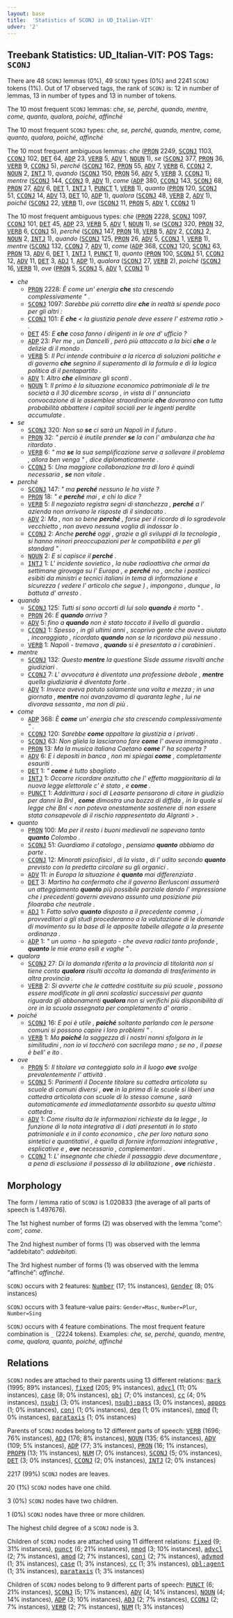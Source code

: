 ```yaml
---
layout: base
title:  'Statistics of SCONJ in UD_Italian-VIT'
udver: '2'
---
```


## Treebank Statistics: UD_Italian-VIT: POS Tags: `SCONJ`

There are 48 `SCONJ` lemmas (0%), 49 `SCONJ` types (0%) and 2241 `SCONJ` tokens (1%).
Out of 17 observed tags, the rank of `SCONJ` is: 12 in number of lemmas, 13 in number of types and 13 in number of tokens.

The 10 most frequent `SCONJ` lemmas: <em>che, se, perché, quando, mentre, come, quanto, qualora, poiché, affinché</em>

The 10 most frequent `SCONJ` types:  <em>che, se, perché, quando, mentre, come, quanto, qualora, poiché, affinché</em>

The 10 most frequent ambiguous lemmas: <em>che</em> (<tt><a href="it_vit-pos-PRON.html">PRON</a></tt> 2249, <tt><a href="it_vit-pos-SCONJ.html">SCONJ</a></tt> 1103, <tt><a href="it_vit-pos-CCONJ.html">CCONJ</a></tt> 102, <tt><a href="it_vit-pos-DET.html">DET</a></tt> 64, <tt><a href="it_vit-pos-ADP.html">ADP</a></tt> 23, <tt><a href="it_vit-pos-VERB.html">VERB</a></tt> 5, <tt><a href="it_vit-pos-ADV.html">ADV</a></tt> 1, <tt><a href="it_vit-pos-NOUN.html">NOUN</a></tt> 1), <em>se</em> (<tt><a href="it_vit-pos-SCONJ.html">SCONJ</a></tt> 377, <tt><a href="it_vit-pos-PRON.html">PRON</a></tt> 36, <tt><a href="it_vit-pos-VERB.html">VERB</a></tt> 9, <tt><a href="it_vit-pos-CCONJ.html">CCONJ</a></tt> 5), <em>perché</em> (<tt><a href="it_vit-pos-SCONJ.html">SCONJ</a></tt> 162, <tt><a href="it_vit-pos-PRON.html">PRON</a></tt> 55, <tt><a href="it_vit-pos-ADV.html">ADV</a></tt> 7, <tt><a href="it_vit-pos-VERB.html">VERB</a></tt> 6, <tt><a href="it_vit-pos-CCONJ.html">CCONJ</a></tt> 2, <tt><a href="it_vit-pos-NOUN.html">NOUN</a></tt> 2, <tt><a href="it_vit-pos-INTJ.html">INTJ</a></tt> 1), <em>quando</em> (<tt><a href="it_vit-pos-SCONJ.html">SCONJ</a></tt> 150, <tt><a href="it_vit-pos-PRON.html">PRON</a></tt> 56, <tt><a href="it_vit-pos-ADV.html">ADV</a></tt> 5, <tt><a href="it_vit-pos-VERB.html">VERB</a></tt> 3, <tt><a href="it_vit-pos-CCONJ.html">CCONJ</a></tt> 1), <em>mentre</em> (<tt><a href="it_vit-pos-SCONJ.html">SCONJ</a></tt> 144, <tt><a href="it_vit-pos-CCONJ.html">CCONJ</a></tt> 9, <tt><a href="it_vit-pos-ADV.html">ADV</a></tt> 1), <em>come</em> (<tt><a href="it_vit-pos-ADP.html">ADP</a></tt> 380, <tt><a href="it_vit-pos-CCONJ.html">CCONJ</a></tt> 143, <tt><a href="it_vit-pos-SCONJ.html">SCONJ</a></tt> 68, <tt><a href="it_vit-pos-PRON.html">PRON</a></tt> 27, <tt><a href="it_vit-pos-ADV.html">ADV</a></tt> 6, <tt><a href="it_vit-pos-DET.html">DET</a></tt> 1, <tt><a href="it_vit-pos-INTJ.html">INTJ</a></tt> 1, <tt><a href="it_vit-pos-PUNCT.html">PUNCT</a></tt> 1, <tt><a href="it_vit-pos-VERB.html">VERB</a></tt> 1), <em>quanto</em> (<tt><a href="it_vit-pos-PRON.html">PRON</a></tt> 120, <tt><a href="it_vit-pos-SCONJ.html">SCONJ</a></tt> 51, <tt><a href="it_vit-pos-CCONJ.html">CCONJ</a></tt> 14, <tt><a href="it_vit-pos-ADV.html">ADV</a></tt> 13, <tt><a href="it_vit-pos-DET.html">DET</a></tt> 10, <tt><a href="it_vit-pos-ADP.html">ADP</a></tt> 1), <em>qualora</em> (<tt><a href="it_vit-pos-SCONJ.html">SCONJ</a></tt> 48, <tt><a href="it_vit-pos-VERB.html">VERB</a></tt> 2, <tt><a href="it_vit-pos-ADV.html">ADV</a></tt> 1), <em>poiché</em> (<tt><a href="it_vit-pos-SCONJ.html">SCONJ</a></tt> 22, <tt><a href="it_vit-pos-VERB.html">VERB</a></tt> 1), <em>ove</em> (<tt><a href="it_vit-pos-SCONJ.html">SCONJ</a></tt> 11, <tt><a href="it_vit-pos-PRON.html">PRON</a></tt> 5, <tt><a href="it_vit-pos-ADV.html">ADV</a></tt> 1, <tt><a href="it_vit-pos-CCONJ.html">CCONJ</a></tt> 1)

The 10 most frequent ambiguous types:  <em>che</em> (<tt><a href="it_vit-pos-PRON.html">PRON</a></tt> 2228, <tt><a href="it_vit-pos-SCONJ.html">SCONJ</a></tt> 1097, <tt><a href="it_vit-pos-CCONJ.html">CCONJ</a></tt> 101, <tt><a href="it_vit-pos-DET.html">DET</a></tt> 45, <tt><a href="it_vit-pos-ADP.html">ADP</a></tt> 23, <tt><a href="it_vit-pos-VERB.html">VERB</a></tt> 5, <tt><a href="it_vit-pos-ADV.html">ADV</a></tt> 1, <tt><a href="it_vit-pos-NOUN.html">NOUN</a></tt> 1), <em>se</em> (<tt><a href="it_vit-pos-SCONJ.html">SCONJ</a></tt> 320, <tt><a href="it_vit-pos-PRON.html">PRON</a></tt> 32, <tt><a href="it_vit-pos-VERB.html">VERB</a></tt> 6, <tt><a href="it_vit-pos-CCONJ.html">CCONJ</a></tt> 5), <em>perché</em> (<tt><a href="it_vit-pos-SCONJ.html">SCONJ</a></tt> 147, <tt><a href="it_vit-pos-PRON.html">PRON</a></tt> 18, <tt><a href="it_vit-pos-VERB.html">VERB</a></tt> 5, <tt><a href="it_vit-pos-ADV.html">ADV</a></tt> 2, <tt><a href="it_vit-pos-CCONJ.html">CCONJ</a></tt> 2, <tt><a href="it_vit-pos-NOUN.html">NOUN</a></tt> 2, <tt><a href="it_vit-pos-INTJ.html">INTJ</a></tt> 1), <em>quando</em> (<tt><a href="it_vit-pos-SCONJ.html">SCONJ</a></tt> 125, <tt><a href="it_vit-pos-PRON.html">PRON</a></tt> 26, <tt><a href="it_vit-pos-ADV.html">ADV</a></tt> 5, <tt><a href="it_vit-pos-CCONJ.html">CCONJ</a></tt> 1, <tt><a href="it_vit-pos-VERB.html">VERB</a></tt> 1), <em>mentre</em> (<tt><a href="it_vit-pos-SCONJ.html">SCONJ</a></tt> 132, <tt><a href="it_vit-pos-CCONJ.html">CCONJ</a></tt> 7, <tt><a href="it_vit-pos-ADV.html">ADV</a></tt> 1), <em>come</em> (<tt><a href="it_vit-pos-ADP.html">ADP</a></tt> 368, <tt><a href="it_vit-pos-CCONJ.html">CCONJ</a></tt> 120, <tt><a href="it_vit-pos-SCONJ.html">SCONJ</a></tt> 63, <tt><a href="it_vit-pos-PRON.html">PRON</a></tt> 13, <tt><a href="it_vit-pos-ADV.html">ADV</a></tt> 6, <tt><a href="it_vit-pos-DET.html">DET</a></tt> 1, <tt><a href="it_vit-pos-INTJ.html">INTJ</a></tt> 1, <tt><a href="it_vit-pos-PUNCT.html">PUNCT</a></tt> 1), <em>quanto</em> (<tt><a href="it_vit-pos-PRON.html">PRON</a></tt> 100, <tt><a href="it_vit-pos-SCONJ.html">SCONJ</a></tt> 51, <tt><a href="it_vit-pos-CCONJ.html">CCONJ</a></tt> 12, <tt><a href="it_vit-pos-ADV.html">ADV</a></tt> 11, <tt><a href="it_vit-pos-DET.html">DET</a></tt> 3, <tt><a href="it_vit-pos-ADJ.html">ADJ</a></tt> 1, <tt><a href="it_vit-pos-ADP.html">ADP</a></tt> 1), <em>qualora</em> (<tt><a href="it_vit-pos-SCONJ.html">SCONJ</a></tt> 27, <tt><a href="it_vit-pos-VERB.html">VERB</a></tt> 2), <em>poiché</em> (<tt><a href="it_vit-pos-SCONJ.html">SCONJ</a></tt> 16, <tt><a href="it_vit-pos-VERB.html">VERB</a></tt> 1), <em>ove</em> (<tt><a href="it_vit-pos-PRON.html">PRON</a></tt> 5, <tt><a href="it_vit-pos-SCONJ.html">SCONJ</a></tt> 5, <tt><a href="it_vit-pos-ADV.html">ADV</a></tt> 1, <tt><a href="it_vit-pos-CCONJ.html">CCONJ</a></tt> 1)


* <em>che</em>
  * <tt><a href="it_vit-pos-PRON.html">PRON</a></tt> 2228: <em>È come un' energia <b>che</b> sta crescendo complessivamente " .</em>
  * <tt><a href="it_vit-pos-SCONJ.html">SCONJ</a></tt> 1097: <em>Sarebbe più corretto dire <b>che</b> in realtà si spende poco per gli altri :</em>
  * <tt><a href="it_vit-pos-CCONJ.html">CCONJ</a></tt> 101: <em>E <b>che</b> < la giustizia penale deve essere l' estrema ratio > .</em>
  * <tt><a href="it_vit-pos-DET.html">DET</a></tt> 45: <em>E <b>che</b> cosa fanno i dirigenti in le ore d' ufficio ?</em>
  * <tt><a href="it_vit-pos-ADP.html">ADP</a></tt> 23: <em>Per me , un Dancelli , però più attaccato a la bici <b>che</b> a le delizie di il mondo .</em>
  * <tt><a href="it_vit-pos-VERB.html">VERB</a></tt> 5: <em>Il Pci intende contribuire a la ricerca di soluzioni politiche e di governo <b>che</b> segnino il superamento di la formula e di la logica politica di il pentapartito .</em>
  * <tt><a href="it_vit-pos-ADV.html">ADV</a></tt> 1: <em>Altro <b>che</b> eliminare gli sconti .</em>
  * <tt><a href="it_vit-pos-NOUN.html">NOUN</a></tt> 1: <em>Il primo è la situazione economico patrimoniale di le tre società a il 30 dicembre scorso , in vista di l' annunciata convocazione di le assemblee straordinarie <b>che</b> dovranno con tutta probabilità abbattere i capitali sociali per le ingenti perdite accumulate .</em>
* <em>se</em>
  * <tt><a href="it_vit-pos-SCONJ.html">SCONJ</a></tt> 320: <em>Non so <b>se</b> ci sarà un Napoli in il futuro .</em>
  * <tt><a href="it_vit-pos-PRON.html">PRON</a></tt> 32: <em>" perciò è inutile prender <b>se</b> la con l' ambulanza che ha ritardato .</em>
  * <tt><a href="it_vit-pos-VERB.html">VERB</a></tt> 6: <em>" ma <b>se</b> la sua semplificazione serve a sollevare il problema , allora ben venga " , dice diplomaticamente .</em>
  * <tt><a href="it_vit-pos-CCONJ.html">CCONJ</a></tt> 5: <em>Una maggiore collaborazione tra di loro è quindi necessaria , <b>se</b> non vitale .</em>
* <em>perché</em>
  * <tt><a href="it_vit-pos-SCONJ.html">SCONJ</a></tt> 147: <em>" ma <b>perché</b> nessuno le ha viste ?</em>
  * <tt><a href="it_vit-pos-PRON.html">PRON</a></tt> 18: <em>" e <b>perché</b> mai , e chi lo dice ?</em>
  * <tt><a href="it_vit-pos-VERB.html">VERB</a></tt> 5: <em>Il negoziato registra segni di stanchezza , <b>perché</b> a l' azienda non arrivano le risposte di il sindacato .</em>
  * <tt><a href="it_vit-pos-ADV.html">ADV</a></tt> 2: <em>Ma , non so bene <b>perché</b> , forse per il ricordo di lo sgradevole vecchietto , non avevo nessuna voglia di indossar lo .</em>
  * <tt><a href="it_vit-pos-CCONJ.html">CCONJ</a></tt> 2: <em>Anche <b>perché</b> oggi , grazie a gli sviluppi di la tecnologia , si hanno minori preoccupazioni per le compatibilità e per gli standard " .</em>
  * <tt><a href="it_vit-pos-NOUN.html">NOUN</a></tt> 2: <em>E si capisce il <b>perché</b> .</em>
  * <tt><a href="it_vit-pos-INTJ.html">INTJ</a></tt> 1: <em>L' incidente sovietico , la nube radioattiva che ormai da settimane girovaga su l' Europa , e <b>perché</b> no , anche i pasticci esibiti da ministri e tecnici italiani in tema di informazione e sicurezza ( vedere l' articolo che segue ) , impongono , dunque , la battuta d' arresto .</em>
* <em>quando</em>
  * <tt><a href="it_vit-pos-SCONJ.html">SCONJ</a></tt> 125: <em>Tutti si sono accorti di lui solo <b>quando</b> è morto " .</em>
  * <tt><a href="it_vit-pos-PRON.html">PRON</a></tt> 26: <em>E <b>quando</b> arriva ?</em>
  * <tt><a href="it_vit-pos-ADV.html">ADV</a></tt> 5: <em>fino a <b>quando</b> non è stato toccato il livello di guardia .</em>
  * <tt><a href="it_vit-pos-CCONJ.html">CCONJ</a></tt> 1: <em>Spesso , in gli ultimi anni , scoprivo gente che aveva aiutato , incoraggiato , ricordato <b>quando</b> non se la ricordava più nessuno .</em>
  * <tt><a href="it_vit-pos-VERB.html">VERB</a></tt> 1: <em>Napoli - tremava , <b>quando</b> si è presentato a i carabinieri .</em>
* <em>mentre</em>
  * <tt><a href="it_vit-pos-SCONJ.html">SCONJ</a></tt> 132: <em>Questo <b>mentre</b> la questione Sisde assume risvolti anche giudiziari .</em>
  * <tt><a href="it_vit-pos-CCONJ.html">CCONJ</a></tt> 7: <em>L' avvocatura è diventata una professione debole , <b>mentre</b> quella giudiziaria è diventata forte .</em>
  * <tt><a href="it_vit-pos-ADV.html">ADV</a></tt> 1: <em>Invece aveva potuto solamente una volta e mezza ; in una giornata , <b>mentre</b> noi avanzavamo di quaranta leghe , lui ne divorava sessanta , ma non di più .</em>
* <em>come</em>
  * <tt><a href="it_vit-pos-ADP.html">ADP</a></tt> 368: <em>È <b>come</b> un' energia che sta crescendo complessivamente " .</em>
  * <tt><a href="it_vit-pos-CCONJ.html">CCONJ</a></tt> 120: <em>Sarebbe <b>come</b> appaltare la giustizia a i privati .</em>
  * <tt><a href="it_vit-pos-SCONJ.html">SCONJ</a></tt> 63: <em>Non gliela la lasciarono fare <b>come</b> l' aveva immaginata .</em>
  * <tt><a href="it_vit-pos-PRON.html">PRON</a></tt> 13: <em>Ma la musica italiana Caetano <b>come</b> l' ha scoperta ?</em>
  * <tt><a href="it_vit-pos-ADV.html">ADV</a></tt> 6: <em>E i depositi in banca , non mi spiegai <b>come</b> , completamente esauriti .</em>
  * <tt><a href="it_vit-pos-DET.html">DET</a></tt> 1: <em>" <b>come</b> è tutto sbagliato .</em>
  * <tt><a href="it_vit-pos-INTJ.html">INTJ</a></tt> 1: <em>Occorre ricordare anzitutto che l' effetto maggioritario di la nuova legge elettorale c' è stato , e <b>come</b> .</em>
  * <tt><a href="it_vit-pos-PUNCT.html">PUNCT</a></tt> 1: <em>Addirittura i soci di Leasarte pensarono di citare in giudizio per danni la Bnl , <b>come</b> dimostra una bozza di diffida , in la quale si legge che Bnl < non poteva onestamente sostenere di non essere stata consapevole di il rischio rappresentato da Algranti > .</em>
* <em>quanto</em>
  * <tt><a href="it_vit-pos-PRON.html">PRON</a></tt> 100: <em>Ma per il resto i buoni medievali ne sapevano tanto <b>quanto</b> Colombo .</em>
  * <tt><a href="it_vit-pos-SCONJ.html">SCONJ</a></tt> 51: <em>Guardiamo il catalogo , pensiamo <b>quanto</b> abbiamo da parte .</em>
  * <tt><a href="it_vit-pos-CCONJ.html">CCONJ</a></tt> 12: <em>Minorati psicofisici , di la vista , di l' udito secondo <b>quanto</b> previsto con la predetta circolare su gli organici .</em>
  * <tt><a href="it_vit-pos-ADV.html">ADV</a></tt> 11: <em>in Europa la situazione è <b>quanto</b> mai differenziata .</em>
  * <tt><a href="it_vit-pos-DET.html">DET</a></tt> 3: <em>Martino ha confermato che il governo Berlusconi assumerà un atteggiamento <b>quanto</b> più possibile parziale dando l' impressione che i precedenti governi avevano assunto una posizione più filoaraba che neutrale .</em>
  * <tt><a href="it_vit-pos-ADJ.html">ADJ</a></tt> 1: <em>Fatto salvo <b>quanto</b> disposto a il precedente comma , i provveditori a gli studi procederanno a la valutazione di le domande di movimento su la base di le apposite tabelle allegate a la presente ordinanza .</em>
  * <tt><a href="it_vit-pos-ADP.html">ADP</a></tt> 1: <em>" un uomo - ha spiegato - che aveva radici tanto profonde , <b>quanto</b> le mie erano esili e vaghe " .</em>
* <em>qualora</em>
  * <tt><a href="it_vit-pos-SCONJ.html">SCONJ</a></tt> 27: <em>Di la domanda riferita a la provincia di titolarità non si tiene conto <b>qualora</b> risulti accolta la domanda di trasferimento in altra provincia .</em>
  * <tt><a href="it_vit-pos-VERB.html">VERB</a></tt> 2: <em>Si avverte che le cattedre costituite su più scuole , possono essere modificate in gli anni scolastici successivi per quanto riguarda gli abbonamenti <b>qualora</b> non si verifichi più disponibilità di ore in la scuola assegnata per completamento d' orario .</em>
* <em>poiché</em>
  * <tt><a href="it_vit-pos-SCONJ.html">SCONJ</a></tt> 16: <em>E poi è utile , <b>poiché</b> soltanto parlando con le persone comuni si possono capire i loro problemi " .</em>
  * <tt><a href="it_vit-pos-VERB.html">VERB</a></tt> 1: <em>Ma <b>poiché</b> la saggezza di i nostri nonni sfolgora in le similitudini , non io vi toccherò con sacrilega mano ; se no , il paese è bell' e ito .</em>
* <em>ove</em>
  * <tt><a href="it_vit-pos-PRON.html">PRON</a></tt> 5: <em>Il titolare va conteggiato solo in il luogo <b>ove</b> svolge prevalentemente l' attività .</em>
  * <tt><a href="it_vit-pos-SCONJ.html">SCONJ</a></tt> 5: <em>Parimenti il Docente titolare su cattedra articolata su scuole di comuni diversi , <b>ove</b> in la prima di le scuole si liberi una cattedra articolata con scuole di lo stesso comune , sarà automaticamente ed immediatamente assorbito su questa ultima cattedra .</em>
  * <tt><a href="it_vit-pos-ADV.html">ADV</a></tt> 1: <em>Come risulta da le informazioni richieste da la legge , la funzione di la nota integrativa di i dati presentati in lo stato patrimoniale e in il conto economico , che per loro natura sono sintetici e quantitativi , è quella di fornire informazioni integrative , esplicative e , <b>ove</b> necessario , complementari .</em>
  * <tt><a href="it_vit-pos-CCONJ.html">CCONJ</a></tt> 1: <em>L' insegnante che chiede il passaggio deve documentare , a pena di esclusione il possesso di la abilitazione , <b>ove</b> richiesta .</em>

## Morphology

The form / lemma ratio of `SCONJ` is 1.020833 (the average of all parts of speech is 1.497676).

The 1st highest number of forms (2) was observed with the lemma “come”: <em>com', come</em>.

The 2nd highest number of forms (1) was observed with the lemma “addebitato”: <em>addebitati</em>.

The 3rd highest number of forms (1) was observed with the lemma “affinché”: <em>affinché</em>.

`SCONJ` occurs with 2 features: <tt><a href="it_vit-feat-Number.html">Number</a></tt> (17; 1% instances), <tt><a href="it_vit-feat-Gender.html">Gender</a></tt> (8; 0% instances)

`SCONJ` occurs with 3 feature-value pairs: `Gender=Masc`, `Number=Plur`, `Number=Sing`

`SCONJ` occurs with 4 feature combinations.
The most frequent feature combination is `_` (2224 tokens).
Examples: <em>che, se, perché, quando, mentre, come, qualora, quanto, poiché, affinché</em>


## Relations

`SCONJ` nodes are attached to their parents using 13 different relations: <tt><a href="it_vit-dep-mark.html">mark</a></tt> (1995; 89% instances), <tt><a href="it_vit-dep-fixed.html">fixed</a></tt> (205; 9% instances), <tt><a href="it_vit-dep-advcl.html">advcl</a></tt> (11; 0% instances), <tt><a href="it_vit-dep-case.html">case</a></tt> (8; 0% instances), <tt><a href="it_vit-dep-obj.html">obj</a></tt> (7; 0% instances), <tt><a href="it_vit-dep-cc.html">cc</a></tt> (4; 0% instances), <tt><a href="it_vit-dep-nsubj.html">nsubj</a></tt> (3; 0% instances), <tt><a href="it_vit-dep-nsubj-pass.html">nsubj:pass</a></tt> (3; 0% instances), <tt><a href="it_vit-dep-appos.html">appos</a></tt> (1; 0% instances), <tt><a href="it_vit-dep-conj.html">conj</a></tt> (1; 0% instances), <tt><a href="it_vit-dep-dep.html">dep</a></tt> (1; 0% instances), <tt><a href="it_vit-dep-nmod.html">nmod</a></tt> (1; 0% instances), <tt><a href="it_vit-dep-parataxis.html">parataxis</a></tt> (1; 0% instances)

Parents of `SCONJ` nodes belong to 12 different parts of speech: <tt><a href="it_vit-pos-VERB.html">VERB</a></tt> (1696; 76% instances), <tt><a href="it_vit-pos-ADJ.html">ADJ</a></tt> (176; 8% instances), <tt><a href="it_vit-pos-NOUN.html">NOUN</a></tt> (135; 6% instances), <tt><a href="it_vit-pos-ADV.html">ADV</a></tt> (109; 5% instances), <tt><a href="it_vit-pos-ADP.html">ADP</a></tt> (77; 3% instances), <tt><a href="it_vit-pos-PRON.html">PRON</a></tt> (16; 1% instances), <tt><a href="it_vit-pos-PROPN.html">PROPN</a></tt> (13; 1% instances), <tt><a href="it_vit-pos-NUM.html">NUM</a></tt> (7; 0% instances), <tt><a href="it_vit-pos-SCONJ.html">SCONJ</a></tt> (5; 0% instances), <tt><a href="it_vit-pos-DET.html">DET</a></tt> (3; 0% instances), <tt><a href="it_vit-pos-CCONJ.html">CCONJ</a></tt> (2; 0% instances), <tt><a href="it_vit-pos-INTJ.html">INTJ</a></tt> (2; 0% instances)

2217 (99%) `SCONJ` nodes are leaves.

20 (1%) `SCONJ` nodes have one child.

3 (0%) `SCONJ` nodes have two children.

1 (0%) `SCONJ` nodes have three or more children.

The highest child degree of a `SCONJ` node is 3.

Children of `SCONJ` nodes are attached using 11 different relations: <tt><a href="it_vit-dep-fixed.html">fixed</a></tt> (9; 31% instances), <tt><a href="it_vit-dep-punct.html">punct</a></tt> (6; 21% instances), <tt><a href="it_vit-dep-nmod.html">nmod</a></tt> (3; 10% instances), <tt><a href="it_vit-dep-advcl.html">advcl</a></tt> (2; 7% instances), <tt><a href="it_vit-dep-amod.html">amod</a></tt> (2; 7% instances), <tt><a href="it_vit-dep-conj.html">conj</a></tt> (2; 7% instances), <tt><a href="it_vit-dep-advmod.html">advmod</a></tt> (1; 3% instances), <tt><a href="it_vit-dep-case.html">case</a></tt> (1; 3% instances), <tt><a href="it_vit-dep-cc.html">cc</a></tt> (1; 3% instances), <tt><a href="it_vit-dep-obl-agent.html">obl:agent</a></tt> (1; 3% instances), <tt><a href="it_vit-dep-parataxis.html">parataxis</a></tt> (1; 3% instances)

Children of `SCONJ` nodes belong to 9 different parts of speech: <tt><a href="it_vit-pos-PUNCT.html">PUNCT</a></tt> (6; 21% instances), <tt><a href="it_vit-pos-SCONJ.html">SCONJ</a></tt> (5; 17% instances), <tt><a href="it_vit-pos-ADV.html">ADV</a></tt> (4; 14% instances), <tt><a href="it_vit-pos-NOUN.html">NOUN</a></tt> (4; 14% instances), <tt><a href="it_vit-pos-ADP.html">ADP</a></tt> (3; 10% instances), <tt><a href="it_vit-pos-ADJ.html">ADJ</a></tt> (2; 7% instances), <tt><a href="it_vit-pos-CCONJ.html">CCONJ</a></tt> (2; 7% instances), <tt><a href="it_vit-pos-VERB.html">VERB</a></tt> (2; 7% instances), <tt><a href="it_vit-pos-NUM.html">NUM</a></tt> (1; 3% instances)

